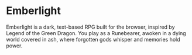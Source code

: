 # Emberlight
Emberlight is a dark, text-based RPG built for the browser, inspired by Legend of the Green Dragon. You play as a Runebearer, awoken in a dying world covered in ash, where forgotten gods whisper and memories hold power.
